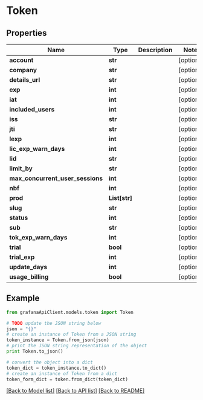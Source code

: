 # Token


## Properties
Name | Type | Description | Notes
------------ | ------------- | ------------- | -------------
**account** | **str** |  | [optional] 
**company** | **str** |  | [optional] 
**details_url** | **str** |  | [optional] 
**exp** | **int** |  | [optional] 
**iat** | **int** |  | [optional] 
**included_users** | **int** |  | [optional] 
**iss** | **str** |  | [optional] 
**jti** | **str** |  | [optional] 
**lexp** | **int** |  | [optional] 
**lic_exp_warn_days** | **int** |  | [optional] 
**lid** | **str** |  | [optional] 
**limit_by** | **str** |  | [optional] 
**max_concurrent_user_sessions** | **int** |  | [optional] 
**nbf** | **int** |  | [optional] 
**prod** | **List[str]** |  | [optional] 
**slug** | **str** |  | [optional] 
**status** | **int** |  | [optional] 
**sub** | **str** |  | [optional] 
**tok_exp_warn_days** | **int** |  | [optional] 
**trial** | **bool** |  | [optional] 
**trial_exp** | **int** |  | [optional] 
**update_days** | **int** |  | [optional] 
**usage_billing** | **bool** |  | [optional] 

## Example

```python
from grafanaApiClient.models.token import Token

# TODO update the JSON string below
json = "{}"
# create an instance of Token from a JSON string
token_instance = Token.from_json(json)
# print the JSON string representation of the object
print Token.to_json()

# convert the object into a dict
token_dict = token_instance.to_dict()
# create an instance of Token from a dict
token_form_dict = token.from_dict(token_dict)
```
[[Back to Model list]](../README.md#documentation-for-models) [[Back to API list]](../README.md#documentation-for-api-endpoints) [[Back to README]](../README.md)


